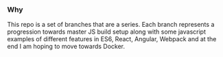 ### Why
This repo is a set of branches that are a series. Each branch represents a progression towards master JS build setup along with some javascript examples of different features in ES6, React, Angular, Webpack and at the end I am hoping to move towards Docker.
